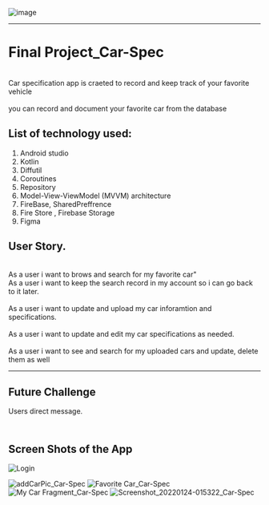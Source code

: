 ![image](https://user-images.githubusercontent.com/91452385/140163605-bc905803-1b3d-43ac-b406-2244fd5d7218.png)

________________________________________________________________________________________________________________
# Final Project_Car-Spec
<br> Car specification app is craeted to record and keep track of your favorite vehicle <br>
<br> you can record and document your favorite car from the database<br>



## List of technology used:
1. Android studio
2. Kotlin
3. Diffutil 
4. Coroutines
5. Repository
6. Model-View-ViewModel (MVVM) architecture
7. FireBase, SharedPreffrence 
8. Fire Store , Firebase Storage
9. Figma


## User Story.
<br> As a user i want to brows and search for my favorite car"
<br> As a user i want to keep the search record in my account so i can go back to it later. <br> 
<br> As a user i want to update and upload my car inforamtion and specifications. <br>
<br> As a user i want to update and edit my car specifications as needed. <br>
<br> As a user i want to see and search for my uploaded cars and update, delete them as well <br>

____________________________________________________________________________________________________________________

## Future Challenge
Users direct message.

## <br> Screen Shots of the App <br>




![Login](https://user-images.githubusercontent.com/91452385/150700845-869cb3b8-83af-4818-b24f-8d7edccc9cc4.png)


![addCarPic_Car-Spec](https://user-images.githubusercontent.com/91452385/150701880-e7bc69ba-7ef3-4e33-907a-fd5dcfa8a2b0.jpg)
![Favorite Car_Car-Spec](https://user-images.githubusercontent.com/91452385/150701882-d074b7b0-a2d8-41b2-b9fb-b06a6ccb1dc5.jpg)
![My Car Fragment_Car-Spec](https://user-images.githubusercontent.com/91452385/150701887-91391f2a-698e-4b9e-b644-6da6a5525ad5.jpg)
![Screenshot_20220124-015322_Car-Spec](https://user-images.githubusercontent.com/91452385/150702009-88eefbe9-27d7-4cd2-a80d-d0cf663ee094.jpg)
